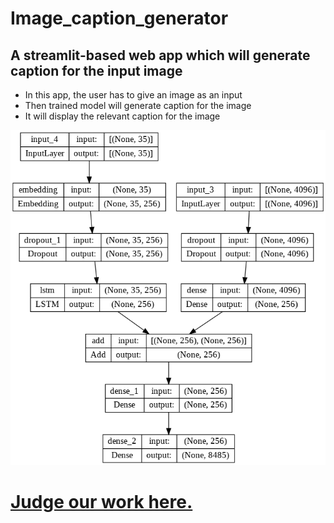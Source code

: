 # Image_caption_generator
## A streamlit-based web app which will generate caption for the input image

- In this app, the user has to give an image as an input
- Then trained model will generate caption for the image
- It will display the relevant caption for the image

![Architecture](model.png)

# [Judge our work here.](https://saidileepkumarmukkamala-image-caption-gene-icg-streamlit-2bxv6a.streamlitapp.com/)
